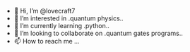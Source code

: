 - 👋 Hi, I’m @lovecraft7
- 👀 I’m interested in .quantum physics..
- 🌱 I’m currently learning .python..
- 💞️ I’m looking to collaborate on .quantum gates programs..
- 📫 How to reach me ...

<!---
lovecraft7/lovecraft7 is a ✨ special ✨ repository because its `README.md` (this file) appears on your GitHub profile.
You can click the Preview link to take a look at your changes.
--->
